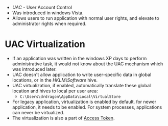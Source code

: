 - *UAC* - User Account Control
- Was introduced in windows Vista.
- Allows users to run application with normal user rights, and elevate to administrator rights when required.
# UAC Virtualization
- If an application was written in the windows XP days to perform administrative task, it would not know about the UAC mechanism which was introduced later.
- UAC doesn't allow application to write user-specific data in global locations, or in the *HKLM\Software* hive.
- UAC virtualization, if enabled, automatically translate these global location and hives to local per user area:
	- `C:\Users\drdragon\AppData\Local\VirtualStore`
- For legacy application, virtualization is enabled by default. for newer application, it needs to be enabled. For system processes, applications can never be virtualized.
- The virtualization is also a part of [Access Token](Access%20Token.md).